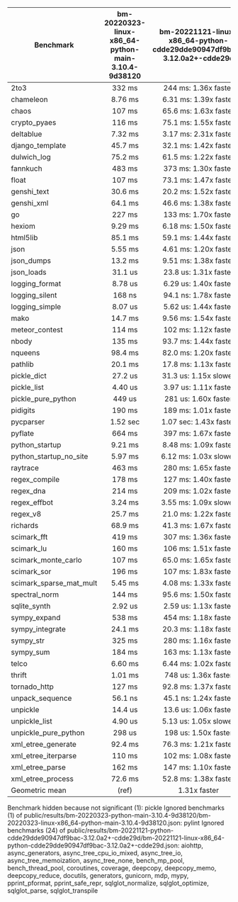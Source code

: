 | Benchmark               | bm-20220323-linux-x86_64-python-main-3.10.4-9d38120 | bm-20221121-linux-x86_64-python-cdde29dde90947df9bac-3.12.0a2+-cdde29d |
|-------------------------|:---------------------------------------------------:|:----------------------------------------------------------------------:|
| 2to3                    | 332 ms                                              | 244 ms: 1.36x faster                                                   |
| chameleon               | 8.76 ms                                             | 6.31 ms: 1.39x faster                                                  |
| chaos                   | 107 ms                                              | 65.6 ms: 1.63x faster                                                  |
| crypto_pyaes            | 116 ms                                              | 75.1 ms: 1.55x faster                                                  |
| deltablue               | 7.32 ms                                             | 3.17 ms: 2.31x faster                                                  |
| django_template         | 45.7 ms                                             | 32.1 ms: 1.42x faster                                                  |
| dulwich_log             | 75.2 ms                                             | 61.5 ms: 1.22x faster                                                  |
| fannkuch                | 483 ms                                              | 373 ms: 1.30x faster                                                   |
| float                   | 107 ms                                              | 73.1 ms: 1.47x faster                                                  |
| genshi_text             | 30.6 ms                                             | 20.2 ms: 1.52x faster                                                  |
| genshi_xml              | 64.1 ms                                             | 46.6 ms: 1.38x faster                                                  |
| go                      | 227 ms                                              | 133 ms: 1.70x faster                                                   |
| hexiom                  | 9.29 ms                                             | 6.18 ms: 1.50x faster                                                  |
| html5lib                | 85.1 ms                                             | 59.1 ms: 1.44x faster                                                  |
| json                    | 5.55 ms                                             | 4.61 ms: 1.20x faster                                                  |
| json_dumps              | 13.2 ms                                             | 9.51 ms: 1.38x faster                                                  |
| json_loads              | 31.1 us                                             | 23.8 us: 1.31x faster                                                  |
| logging_format          | 8.78 us                                             | 6.29 us: 1.40x faster                                                  |
| logging_silent          | 168 ns                                              | 94.1 ns: 1.78x faster                                                  |
| logging_simple          | 8.07 us                                             | 5.62 us: 1.44x faster                                                  |
| mako                    | 14.7 ms                                             | 9.56 ms: 1.54x faster                                                  |
| meteor_contest          | 114 ms                                              | 102 ms: 1.12x faster                                                   |
| nbody                   | 135 ms                                              | 93.7 ms: 1.44x faster                                                  |
| nqueens                 | 98.4 ms                                             | 82.0 ms: 1.20x faster                                                  |
| pathlib                 | 20.1 ms                                             | 17.8 ms: 1.13x faster                                                  |
| pickle_dict             | 27.2 us                                             | 31.3 us: 1.15x slower                                                  |
| pickle_list             | 4.40 us                                             | 3.97 us: 1.11x faster                                                  |
| pickle_pure_python      | 449 us                                              | 281 us: 1.60x faster                                                   |
| pidigits                | 190 ms                                              | 189 ms: 1.01x faster                                                   |
| pycparser               | 1.52 sec                                            | 1.07 sec: 1.43x faster                                                 |
| pyflate                 | 664 ms                                              | 397 ms: 1.67x faster                                                   |
| python_startup          | 9.21 ms                                             | 8.48 ms: 1.09x faster                                                  |
| python_startup_no_site  | 5.97 ms                                             | 6.12 ms: 1.03x slower                                                  |
| raytrace                | 463 ms                                              | 280 ms: 1.65x faster                                                   |
| regex_compile           | 178 ms                                              | 127 ms: 1.40x faster                                                   |
| regex_dna               | 214 ms                                              | 209 ms: 1.02x faster                                                   |
| regex_effbot            | 3.24 ms                                             | 3.55 ms: 1.09x slower                                                  |
| regex_v8                | 25.7 ms                                             | 21.0 ms: 1.22x faster                                                  |
| richards                | 68.9 ms                                             | 41.3 ms: 1.67x faster                                                  |
| scimark_fft             | 419 ms                                              | 307 ms: 1.36x faster                                                   |
| scimark_lu              | 160 ms                                              | 106 ms: 1.51x faster                                                   |
| scimark_monte_carlo     | 107 ms                                              | 65.0 ms: 1.65x faster                                                  |
| scimark_sor             | 196 ms                                              | 107 ms: 1.83x faster                                                   |
| scimark_sparse_mat_mult | 5.45 ms                                             | 4.08 ms: 1.33x faster                                                  |
| spectral_norm           | 144 ms                                              | 95.6 ms: 1.50x faster                                                  |
| sqlite_synth            | 2.92 us                                             | 2.59 us: 1.13x faster                                                  |
| sympy_expand            | 538 ms                                              | 454 ms: 1.18x faster                                                   |
| sympy_integrate         | 24.1 ms                                             | 20.3 ms: 1.18x faster                                                  |
| sympy_str               | 325 ms                                              | 280 ms: 1.16x faster                                                   |
| sympy_sum               | 184 ms                                              | 163 ms: 1.13x faster                                                   |
| telco                   | 6.60 ms                                             | 6.44 ms: 1.02x faster                                                  |
| thrift                  | 1.01 ms                                             | 748 us: 1.36x faster                                                   |
| tornado_http            | 127 ms                                              | 92.8 ms: 1.37x faster                                                  |
| unpack_sequence         | 56.1 ns                                             | 45.1 ns: 1.24x faster                                                  |
| unpickle                | 14.4 us                                             | 13.6 us: 1.06x faster                                                  |
| unpickle_list           | 4.90 us                                             | 5.13 us: 1.05x slower                                                  |
| unpickle_pure_python    | 298 us                                              | 198 us: 1.50x faster                                                   |
| xml_etree_generate      | 92.4 ms                                             | 76.3 ms: 1.21x faster                                                  |
| xml_etree_iterparse     | 110 ms                                              | 102 ms: 1.08x faster                                                   |
| xml_etree_parse         | 162 ms                                              | 147 ms: 1.10x faster                                                   |
| xml_etree_process       | 72.6 ms                                             | 52.8 ms: 1.38x faster                                                  |
| Geometric mean          | (ref)                                               | 1.31x faster                                                           |

Benchmark hidden because not significant (1): pickle
Ignored benchmarks (1) of public/results/bm-20220323-python-main-3.10.4-9d38120/bm-20220323-linux-x86_64-python-main-3.10.4-9d38120.json: pylint
Ignored benchmarks (24) of public/results/bm-20221121-python-cdde29dde90947df9bac-3.12.0a2+-cdde29d/bm-20221121-linux-x86_64-python-cdde29dde90947df9bac-3.12.0a2+-cdde29d.json: aiohttp, async_generators, async_tree_cpu_io_mixed, async_tree_io, async_tree_memoization, async_tree_none, bench_mp_pool, bench_thread_pool, coroutines, coverage, deepcopy, deepcopy_memo, deepcopy_reduce, docutils, generators, gunicorn, mdp, mypy, pprint_pformat, pprint_safe_repr, sqlglot_normalize, sqlglot_optimize, sqlglot_parse, sqlglot_transpile
